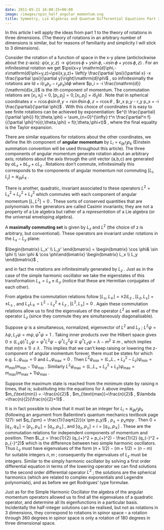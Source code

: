 ```yaml
---
date: 2011-05-21 16:00:25+00:00
image: /images/spin_half_angular_momentum.svg
title: Symmetry, Lie Algebras and Quantum Differential Equations Part 2
---
```


In this article I will apply the ideas from part 1 to the theory of rotations in three dimensions. (The theory of rotations in an arbitrary number of dimensions is similar, but for reasons of familiarity and simplicity I will stick to 3 dimensions).


<!--more-->


Consider the rotation of a function of space in the x-y plane (anticlockwise about the z-axis):  $\psi(x,y,z) \to \psi(x \cos \phi+ y \sin \phi, -x \sin \phi+ y \cos \phi, z)$ . For an infinitesimal rotation we get  $\psi(x+y \mathrm{d}\phi,-x\mathrm{d}\phi+y,z)=\psi(x,y,z)+ \left(y \frac{\partial \psi}{\partial x} -x \frac{\partial \psi}{\partial y}\right)\mathrm{d}\phi$ , so infinitesimally the rotations are  $\text{Id} + i (r_x p_y - r_y p_x) \mathrm{d}\phi$  where  $p_i = -i \frac{\mathrm{d}}{\mathrm{d}x_i}$  is the ith component of momentum. The commutation relations are  $[x_i,x_j]=0, [p_i,p_j]=0, [x_i,p_j]=i \delta_{ij} \text{Id}$ . Note that in spherical coordinates  $x=r \cos \phi \sin \theta, y=r \sin \theta \sin \phi, z = r \cos \theta$ ,  $r_x p_y - r_y p_x = -i \frac{\partial}{\partial \phi}$ . With this choice of coordinates it is easy to see finite rotations can be achieved by exponentiation:  $e^{t \frac{\partial}{\partial \phi}} f(r,\theta,\phi) = \sum_{n=0}^{\infty} t^n \frac{\partial^n f}{{\partial \phi}^n}(r,\theta,\phi) = f(r,\theta,\phi+t)$ , where the final equality is the Taylor expansion.


There are similar equations for rotations about the other coordinates, we define the ith component of **angular momentum** by  $L_i = \epsilon_{ijk} r_j p_k$  (Einstein summation convention will be used throughout this article). The three components of angular momentum generate rotation about an arbitrary axis; rotations about the axis through the unit vector (a,b,c) are generated by  $a L_x + bL_y + c L_z$ . Rotations don’t commute, infinitesimally this corresponds to the components of angular momentum not commuting  $[L_i,L_j] = i \epsilon_{ijk} L_k$ .


There is another, quadratic, invariant associated to these operators  $L^2 = L_x^2 + L_y^2 +L_z^2$  which commutes with each component of angular momentum  $[L,L^2]=0$ . These sorts of conserved quantities that are polynomials in the generators are called Casimir invariants; they are not a property of a Lie algebra but rather of a *representation* of a Lie algebra (or the universal enveloping algebra).


A **maximally commuting set** is given by  $L_z \text{ and } L^2$  (the choice of z is arbitrary, but conventional). These operators are invariant under rotations in the  $L_x-L_y$  plane:


 $\begin{bmatrix} L_x' \\ L_y' \end{bmatrix} = \begin{bmatrix} \cos \phi& \sin \phi \\ \sin \phi & \cos \phi\end{bmatrix} \begin{bmatrix} L_x \\ L_y \end{bmatrix}$ ,


and in fact the rotations are infinitesimally generated by  $L_z$ . Just as in the case of the simple harmonic oscillator we take the eigenstates of this transformation  $L_{\pm} = L_x \pm i L_y$  (notice that these are Hermitian conjugates of each other).


From algebra the commutation relations follow  $[L_{\pm},L_{\mp}]=\pm 2 i L_z$ ,  $[L_z,L_{\pm}] = \pm L_{\pm}$ , and  $L_{\pm}L_{\mp} = L^2 - L_z^2 \pm L_z$ ,  $[L^2,L_{\pm}]=0$ . Again these commutation relations allow us to find the eigenvalues of the operator  $L^2$  as well as of the operator  $L_z$  (since they commute they are simultaneously diagonalisable).


Suppose  $\psi$  is a simultaneous, normalized, eigenvector of  $L^2$  and  $L_z$ ;  $L^2 \psi = \lambda \psi, L_z \psi = m \psi, \psi^{\dagger}\psi=1$ . Taking inner products over the Hilbert space gives  $0 \leq (L_{\pm} \psi)^{\dagger} L_{\pm} \psi = \psi^{\dagger} L^2 \psi - \psi^{\dagger} L_z^2 \psi \mp \psi^{\dagger} L_z \psi = \lambda - m^2 \mp m$ , which implies that  $m(m \pm 1) \leq \lambda$ . This implies that we can’t keep raising or lowering the z-component of angular momentum forever, there must be states for which e.g.  $L_{-} \psi_{\mbox{min}} = 0$  and  $L_{+} \psi_{\mbox{max}} = 0$ . Then  $L^2 \psi_{\mbox{min}} = (L_{+}L_{-} + L_z^2 - L_z) \psi_{\mbox{min}} = m_{\min}(m_{\min}-1) \psi_{\mbox{min}}$ . Similarly  $L^2 \psi_{\mbox{max}} = (L_{-}L_{+} + L_z^2 + L_z) \psi_{\mbox{max}} = m_{\max}(m_{\max}+1) \psi_{\mbox{max}}$ .


Suppose the maximum state is reached from the minimum state by raising n times, that is; substituting into the equations for  $\lambda$  above implies  $m_{\text{min}} = -\frac{n}{2}$ , $m_{\text{max}}=\frac{n}{2}$ , $\lambda =\frac{n}{2}(\frac{n}{2}+1)$ .


It is in fact possible to show that it must be an integer for  $L_i = i \epsilon_{ijk} r_j p_k$  (following an argument from Ballentine’s quantum mechanics textbook page 127): set  $q_{\pm} = \frac{1}{\sqrt{2}}(x \pm p_y)$ ,  $p_{\pm} = p_x mp y$ . Then  $0=[q_{\pm},q_{\mp}] = [p_{\pm},p_{\mp}] = [q_{\pm},p_{\mp}]$ , and  $[q_{\pm},p_{\pm}]=i=[q_{\mp},p_{\mp}]$ . These are the commutation relations for independent components of momentum and position. Then  $L_z = \frac{1}{2} (q_{+}^2 + p_{+}^2) - \frac{1}{2} (q_{-}^2 + p_{-}^2)$  which is the difference between two simple harmonic oscillators. Thus  $L_z$  must have eigenvalues of the form  $(n+1/2) - (m+1/2) = (n-m)$  for suitable integers  $n,m$ ; consequently the eigenvalues of  $L_z$  must be integers.
Similar to the simply harmonic oscillator by solving a first order differential equation in terms of the lowering operator we can find solutions to the second order differential operator  $L^2$ ; the solutions are the spherical harmonics (which are related to complex exponentials and Legendre polynomials), and as before we get Rodrigues’ type formulae.


Just as for the Simple Harmonic Oscillator the algebra of the angular momentum operators allowed us to find all the eigenvalues of a quadratic operator, and determine all its eigenfunctions in a particular basis. Incidentally the half-integer solutions can be realised, but not as rotations in 3 dimensions, they correspond to rotations in spinor space – a rotation through 360 degrees in spinor space is only a rotation of 180 degrees in three dimensional space.